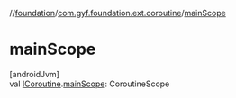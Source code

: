 //[foundation](../../index.md)/[com.gyf.foundation.ext.coroutine](index.md)/[mainScope](main-scope.md)

# mainScope

[androidJvm]\
val [ICoroutine](-i-coroutine/index.md).[mainScope](main-scope.md): CoroutineScope